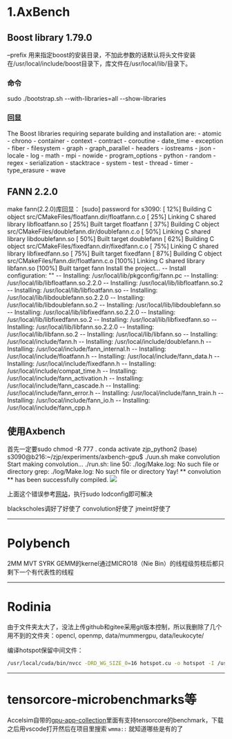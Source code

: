 # 1.AxBench
## Boost library 1.79.0
–prefix
用来指定boost的安装目录，不加此参数的话默认将头文件安装在/usr/local/include/boost目录下，库文件在/usr/local/lib/目录下。
### 命令
sudo ./bootstrap.sh --with-libraries=all --show-libraries
### 回显
The Boost libraries requiring separate building and installation are:
    - atomic
    - chrono
    - container
    - context
    - contract
    - coroutine
    - date_time
    - exception
    - fiber
    - filesystem
    - graph
    - graph_parallel
    - headers
    - iostreams
    - json
    - locale
    - log
    - math
    - mpi
    - nowide
    - program_options
    - python
    - random
    - regex
    - serialization
    - stacktrace
    - system
    - test
    - thread
    - timer
    - type_erasure
    - wave
## FANN 2.2.0
make fann(2.2.0)库回显：
[sudo] password for s3090: 
[ 12%] Building C object src/CMakeFiles/floatfann.dir/floatfann.c.o
[ 25%] Linking C shared library libfloatfann.so
[ 25%] Built target floatfann
[ 37%] Building C object src/CMakeFiles/doublefann.dir/doublefann.c.o
[ 50%] Linking C shared library libdoublefann.so
[ 50%] Built target doublefann
[ 62%] Building C object src/CMakeFiles/fixedfann.dir/fixedfann.c.o
[ 75%] Linking C shared library libfixedfann.so
[ 75%] Built target fixedfann
[ 87%] Building C object src/CMakeFiles/fann.dir/floatfann.c.o
[100%] Linking C shared library libfann.so
[100%] Built target fann
Install the project...
-- Install configuration: ""
-- Installing: /usr/local/lib/pkgconfig/fann.pc
-- Installing: /usr/local/lib/libfloatfann.so.2.2.0
-- Installing: /usr/local/lib/libfloatfann.so.2
-- Installing: /usr/local/lib/libfloatfann.so
-- Installing: /usr/local/lib/libdoublefann.so.2.2.0
-- Installing: /usr/local/lib/libdoublefann.so.2
-- Installing: /usr/local/lib/libdoublefann.so
-- Installing: /usr/local/lib/libfixedfann.so.2.2.0
-- Installing: /usr/local/lib/libfixedfann.so.2
-- Installing: /usr/local/lib/libfixedfann.so
-- Installing: /usr/local/lib/libfann.so.2.2.0
-- Installing: /usr/local/lib/libfann.so.2
-- Installing: /usr/local/lib/libfann.so
-- Installing: /usr/local/include/fann.h
-- Installing: /usr/local/include/doublefann.h
-- Installing: /usr/local/include/fann_internal.h
-- Installing: /usr/local/include/floatfann.h
-- Installing: /usr/local/include/fann_data.h
-- Installing: /usr/local/include/fixedfann.h
-- Installing: /usr/local/include/compat_time.h
-- Installing: /usr/local/include/fann_activation.h
-- Installing: /usr/local/include/fann_cascade.h
-- Installing: /usr/local/include/fann_error.h
-- Installing: /usr/local/include/fann_train.h
-- Installing: /usr/local/include/fann_io.h
-- Installing: /usr/local/include/fann_cpp.h

## 使用Axbench
首先一定要sudo chmod -R 777 .
conda activate zjp_python2
(base) s3090@b216:~/zjp/experiments/axbench-gpu$ ./uun.sh make convolution
Start making convolution...
./run.sh: line 50: ./log/Make.log: No such file or directory
grep: ./log/Make.log: No such file or directory
Yay! ** convolution ** has been successfully compiled.
![](https://zjpimage.oss-cn-qingdao.aliyuncs.com/error:%20libfann.so.2.png)

上面这个错误参考[网站](https://leenissen.dk/fann/wp/help/installing-fann/)，执行sudo lodconfig即可解决

blackscholes调好了好使了
convolution好使了
jmeint好使了

---

# Polybench

2MM MVT SYRK GEMM的kernel通过MICRO18（Nie Bin）的线程级剪枝后都只剩下一个有代表性的线程

---

# Rodinia
由于文件夹太大了，没法上传github和gitee采用git版本控制，所以我删除了几个用不到的文件夹：opencl, openmp, data/mummergpu, data/leukocyte/

编译hotspot保留中间文件：
```bash
/usr/local/cuda/bin/nvcc -DRD_WG_SIZE_0=16 hotspot.cu -o hotspot -I /usr/local/cuda/include -L /usr/local/cuda/lib --keep
```

---

# tensorcore-microbenchmarks等
Accelsim自带的[gpu-app-collection](https://github.com/accel-sim/gpu-app-collection)里面有支持tensorcore的benchmark，下载之后用vscode打开然后在项目里搜索 `wmma::` 就知道哪些是有的了
